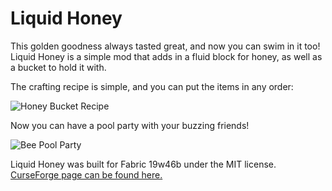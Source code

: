 # Liquid Honey

This golden goodness always tasted great, and now you can swim in it too! Liquid Honey is a simple mod that adds in a fluid block for honey, as well as a bucket to hold it with. 

The crafting recipe is simple, and you can put the items in any order:

![Honey Bucket Recipe](https://i.imgur.com/CRmr220.png)

Now you can have a pool party with your buzzing friends!

![Bee Pool Party](https://i.imgur.com/efyi4wZ.png)

Liquid Honey was built for Fabric 19w46b under the MIT license. [CurseForge page can be found here.](https://www.curseforge.com/minecraft/mc-mods/liquid-honey)
